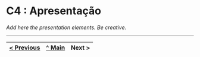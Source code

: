 # C4 : Apresentação

_Add here the presentation elements. Be creative._

---  
[< Previous](c3.md) | [^ Main](https://github.com/exemploTrabalho/report) | Next >
:--- | :---: | ---: 